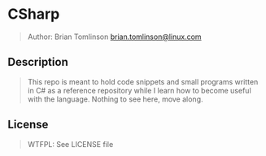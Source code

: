 # CSharp

> Author: Brian Tomlinson <brian.tomlinson@linux.com>


## Description

> This repo is meant to hold code snippets and small programs written in C# as a reference repository while I learn how
> to become useful with the language.  Nothing to see here, move along.


## License

> WTFPL: See LICENSE file
